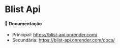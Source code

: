 # Blist Api

#### 🔗 Documentação
- Principal: https://blist-api.onrender.com/
- Secundária: https://blist-api.onrender.com/docs/
